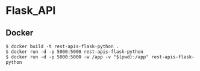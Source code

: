 # Flask_API

## Docker 

```commandline
$ docker build -t rest-apis-flask-python .
$ docker run -d -p 5000:5000 rest-apis-flask-python
$ docker run -d -p 5000:5000 -w /app -v "$(pwd):/app" rest-apis-flask-python
```